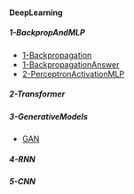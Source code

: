 

#### DeepLearning
##### 1-BackpropAndMLP
- [1-Backpropagation](https://pythongoras.github.io/all-but-statistics/5-DeepLearning/1-BackpropAndMLP/1-Backpropagation.html)
- [1-BackpropagationAnswer](https://pythongoras.github.io/all-but-statistics/5-DeepLearning/1-BackpropAndMLP/1-BackpropagationAnswer.html)
- [2-PerceptronActivationMLP](https://pythongoras.github.io/all-but-statistics/5-DeepLearning/1-BackpropAndMLP/2-PerceptronActivationMLP.html)

##### 2-Transformer

##### 3-GenerativeModels
- [GAN](https://pythongoras.github.io/all-but-statistics/5-DeepLearning/3-GenerativeModels/GAN.html)

##### 4-RNN

##### 5-CNN